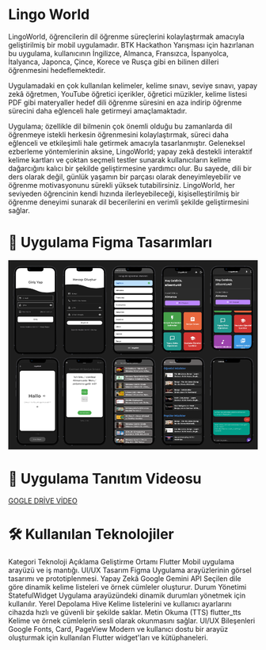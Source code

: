 # Lingo World 

LingoWorld, öğrencilerin dil öğrenme süreçlerini kolaylaştırmak amacıyla geliştirilmiş bir mobil uygulamadır. BTK Hackathon Yarışması için hazırlanan bu uygulama, kullanıcının İngilizce, Almanca, Fransızca, İspanyolca, İtalyanca, Japonca, Çince, Korece ve Rusça gibi en bilinen dilleri öğrenmesini hedeflemektedir.

Uygulamadaki en çok kullanılan kelimeler, kelime sınavı, seviye sınavı, yapay zekâ öğretmen, YouTube öğretici içerikler, öğretici müzikler, kelime listesi PDF gibi materyaller hedef dili öğrenme süresini en aza indirip öğrenme sürecini daha eğlenceli hale getirmeyi amaçlamaktadır.

Uygulama; özellikle dil bilmenin çok önemli olduğu bu zamanlarda dil öğrenmeye istekli herkesin öğrenmesini kolaylaştırmak, süreci daha eğlenceli ve etkileşimli hale getirmek amacıyla tasarlanmıştır. Geleneksel ezberleme yöntemlerinin aksine, LingoWorld; yapay zekâ destekli interaktif kelime kartları ve çoktan seçmeli testler sunarak kullanıcıların kelime dağarcığını kalıcı bir şekilde geliştirmesine yardımcı olur. Bu sayede, dili bir ders olarak değil, günlük yaşamın bir parçası olarak deneyimleyebilir ve öğrenme motivasyonunu sürekli yüksek tutabilirsiniz. LingoWorld, her seviyeden öğrencinin kendi hızında ilerleyebileceği, kişiselleştirilmiş bir öğrenme deneyimi sunarak dil becerilerini en verimli şekilde geliştirmesini sağlar.

# 📱 Uygulama Figma Tasarımları

![📱 Uygulama Figma Tasarımları ](figma.png)

# 📸 Uygulama Tanıtım Videosu 

[GOGLE DRİVE VİDEO](https://drive.google.com/file/d/1l3KuHPCguj8fu_iSgR-MXteyL1cOGqKH/view?usp=sharing)

# 🛠️ Kullanılan Teknolojiler
Kategori	Teknoloji	Açıklama
Geliştirme Ortamı	Flutter	Mobil uygulama arayüzü ve iş mantığı.
UI/UX Tasarım	Figma	Uygulama arayüzlerinin görsel tasarımı ve prototiplenmesi.
Yapay Zekâ	Google Gemini API	Seçilen dile göre dinamik kelime listeleri ve örnek cümleler oluşturur.
Durum Yönetimi	StatefulWidget	Uygulama arayüzündeki dinamik durumları yönetmek için kullanılır.
Yerel Depolama	Hive	Kelime listelerini ve kullanıcı ayarlarını cihazda hızlı ve güvenli bir şekilde saklar.
Metin Okuma (TTS)	flutter_tts	Kelime ve örnek cümlelerin sesli olarak okunmasını sağlar.
UI/UX Bileşenleri	Google Fonts, Card, PageView	Modern ve kullanıcı dostu bir arayüz oluşturmak için kullanılan Flutter widget'ları ve kütüphaneleri.



